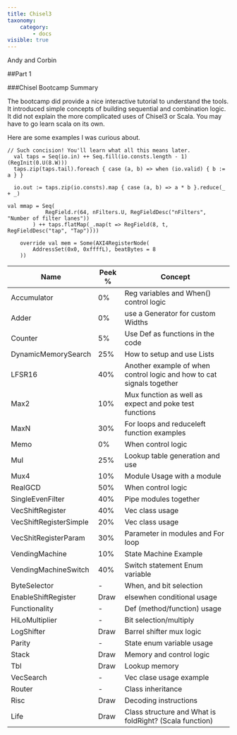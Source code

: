 ```yaml
---
title: Chisel3
taxonomy:
    category:
        - docs
visible: true
---
```


Andy and Corbin

##Part 1

###Chisel Bootcamp Summary

The bootcamp did provide a nice interactive tutorial to understand the tools.
It introduced simple concepts of building sequential and combination logic.
It did not explain the more complicated uses of Chisel3 or Scala.
You may have to go learn scala on its own.

Here are some examples I was curious about.

~~~
// Such concision! You'll learn what all this means later.
  val taps = Seq(io.in) ++ Seq.fill(io.consts.length - 1)(RegInit(0.U(8.W)))
  taps.zip(taps.tail).foreach { case (a, b) => when (io.valid) { b := a } }

  io.out := taps.zip(io.consts).map { case (a, b) => a * b }.reduce(_ + _)

val mmap = Seq(
            RegField.r(64, nFilters.U, RegFieldDesc("nFilters", "Number of filter lanes"))
        ) ++ taps.flatMap(_.map(t => RegField(8, t, RegFieldDesc("tap", "Tap"))))

    override val mem = Some(AXI4RegisterNode(
        AddressSet(0x0, 0xffffL), beatBytes = 8
    ))
~~~



| Name  | Peek % | Concept|
| ----------- | ----------- |----------- |
| Accumulator | 0%          | Reg variables and When() control logic|
| Adder       | 0%          | use a Generator for custom Widths     |
| Counter     | 5%          | Use Def as functions in the code      |
| DynamicMemorySearch | 25% | How to setup and use Lists            |
| LFSR16      | 40%         | Another example of when control logic and how to cat signals together |
| Max2        | 10%         | Mux function as well as expect and poke test functions|
| MaxN        | 30%         | For loops and reduceleft function examples |
| Memo        | 0%          | When control logic                    |
| Mul         | 25%         | Lookup table generation and use       |
| Mux4        | 10%         | Module Usage with a module            |
| RealGCD     | 50%         | When control logic                    |
| SingleEvenFilter | 40%    | Pipe modules together                 |
| VecShiftRegister | 40%    | Vec class usage                       |
| VecShiftRegisterSimple | 20% | Vec class usage                    |
| VecShitRegisterParam | 30% | Parameter in modules and For loop    |
| VendingMachine | 10%      | State Machine Example                 |
| VendingMachineSwitch | 40% | Switch statement Enum variable       |
| ByteSelector | -          | When, and bit selection               |
| EnableShiftRegister | Draw | elsewhen conditional usage           |
| Functionality | -         | Def (method/function) usage           |
| HiLoMultiplier | -        | Bit selection/multiply                |
| LogShifter  | Draw        | Barrel shifter mux logic              |
| Parity      | -           | State enum variable usage             |
| Stack       | Draw        | Memory and control logic              |
| Tbl         | Draw        | Lookup memory                         |
| VecSearch   | -           | Vec clase usage example               |
| Router      | -           | Class inheritance                     |
| Risc        | Draw        | Decoding instructions                 |
| Life        | Draw        | Class structure and What is foldRight? (Scala function) |
